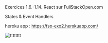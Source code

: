 Exercices 1.6.-1.14. React sur FullStackOpen.com

States & Event Handlers

heroku app : https://fso-exo2.herokuapp.com/

![tttttttt](https://user-images.githubusercontent.com/17856308/152536487-27a429ef-8534-4287-9407-a91be1aff066.png)